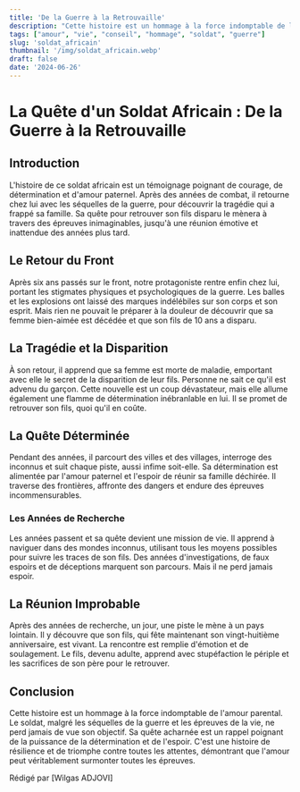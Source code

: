 ```yaml
---
title: 'De la Guerre à la Retrouvaille'
description: "Cette histoire est un hommage à la force indomptable de l'amour parental"
tags: ["amour", "vie", "conseil", "hommage", "soldat", "guerre"]
slug: 'soldat_africain'
thumbnail: '/img/soldat_africain.webp'
draft: false
date: '2024-06-26'
---
```

# La Quête d'un Soldat Africain : De la Guerre à la Retrouvaille

## Introduction
L'histoire de ce soldat africain est un témoignage poignant de courage, de détermination et d'amour paternel. Après des années de combat, il retourne chez lui avec les séquelles de la guerre, pour découvrir la tragédie qui a frappé sa famille. Sa quête pour retrouver son fils disparu le mènera à travers des épreuves inimaginables, jusqu'à une réunion émotive et inattendue des années plus tard.

## Le Retour du Front
Après six ans passés sur le front, notre protagoniste rentre enfin chez lui, portant les stigmates physiques et psychologiques de la guerre. Les balles et les explosions ont laissé des marques indélébiles sur son corps et son esprit. Mais rien ne pouvait le préparer à la douleur de découvrir que sa femme bien-aimée est décédée et que son fils de 10 ans a disparu.

## La Tragédie et la Disparition
À son retour, il apprend que sa femme est morte de maladie, emportant avec elle le secret de la disparition de leur fils. Personne ne sait ce qu'il est advenu du garçon. Cette nouvelle est un coup dévastateur, mais elle allume également une flamme de détermination inébranlable en lui. Il se promet de retrouver son fils, quoi qu'il en coûte.

## La Quête Déterminée
Pendant des années, il parcourt des villes et des villages, interroge des inconnus et suit chaque piste, aussi infime soit-elle. Sa détermination est alimentée par l'amour paternel et l'espoir de réunir sa famille déchirée. Il traverse des frontières, affronte des dangers et endure des épreuves incommensurables.

### Les Années de Recherche
Les années passent et sa quête devient une mission de vie. Il apprend à naviguer dans des mondes inconnus, utilisant tous les moyens possibles pour suivre les traces de son fils. Des années d'investigations, de faux espoirs et de déceptions marquent son parcours. Mais il ne perd jamais espoir.

## La Réunion Improbable
Après des années de recherche, un jour, une piste le mène à un pays lointain. Il y découvre que son fils, qui fête maintenant son vingt-huitième anniversaire, est vivant. La rencontre est remplie d'émotion et de soulagement. Le fils, devenu adulte, apprend avec stupéfaction le périple et les sacrifices de son père pour le retrouver.

## Conclusion
Cette histoire est un hommage à la force indomptable de l'amour parental. Le soldat, malgré les séquelles de la guerre et les épreuves de la vie, ne perd jamais de vue son objectif. Sa quête acharnée est un rappel poignant de la puissance de la détermination et de l'espoir. C'est une histoire de résilience et de triomphe contre toutes les attentes, démontrant que l'amour peut véritablement surmonter toutes les épreuves.

Rédigé par [Wilgas ADJOVI]